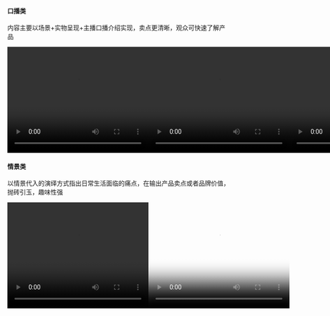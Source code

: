 #### 口播类

内容主要以场景+实物呈现+主播口播介绍实现，卖点更清晰，观众可快速了解产品

<div style="display: flex;">
  <video src="video/v1.mp4" width="320" height="240" controls></video>
  <video src="video/v2.mp4" width="320" height="240" controls></video>
  <video src="video/v3.mp4" width="320" height="240" controls></video>
</div>

#### 情景类

以情景代入的演绎方式指出日常生活面临的痛点，在输出产品卖点或者品牌价值，抛砖引玉，趣味性强

<div style="display: flex;">
  <video src="video/m1.mp4" width="320" height="240" controls></video>
  <video src="video/m2.mp4" width="320" height="240" controls poster="../img/m2.jpg"></video>
</div>